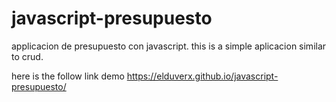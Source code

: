 # javascript-presupuesto
applicacion de presupuesto con javascript.
this is a simple aplicacion similar to crud.

here is the follow link demo
https://elduverx.github.io/javascript-presupuesto/
